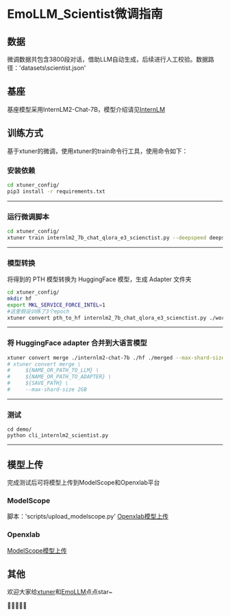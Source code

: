 # EmoLLM_Scientist微调指南

## 数据 
微调数据共包含3800段对话，借助LLM自动生成，后续进行人工校验。数据路径：'datasets\scientist.json'

## 基座 
基座模型采用InternLM2-Chat-7B，模型介绍请见[InternLM](https://github.com/InternLM/InternLM)

## 训练方式 
基于xtuner的微调，使用xtuner的train命令行工具，使用命令如下：
### 安装依赖

```bash
cd xtuner_config/
pip3 install -r requirements.txt
```

---
### 运行微调脚本
```bash
cd xtuner_config/
xtuner train internlm2_7b_chat_qlora_e3_scienctist.py --deepspeed deepspeed_zero2
```

---
### 模型转换

将得到的 PTH 模型转换为 HuggingFace 模型，生成 Adapter 文件夹

```bash
cd xtuner_config/
mkdir hf
export MKL_SERVICE_FORCE_INTEL=1
#这里假设训练了3个epoch
xtuner convert pth_to_hf internlm2_7b_chat_qlora_e3_scienctist.py ./work_dirs/internlm2_7b_chat_qlora_e3_scienctist/epoch_3.pth ./hf
```

---

### 将 HuggingFace adapter 合并到大语言模型

```bash
xtuner convert merge ./internlm2-chat-7b ./hf ./merged --max-shard-size 2GB
# xtuner convert merge \
#     ${NAME_OR_PATH_TO_LLM} \
#     ${NAME_OR_PATH_TO_ADAPTER} \
#     ${SAVE_PATH} \
#     --max-shard-size 2GB
```

---

### 测试

```
cd demo/
python cli_internlm2_scientist.py
```

---

## 模型上传
完成测试后可将模型上传到ModelScope和Openxlab平台
### ModelScope
脚本：'scripts/upload_modelscope.py'
[Openxlab模型上传](https://openxlab.org.cn/docs/models/%E4%B8%8A%E4%BC%A0%E6%A8%A1%E5%9E%8B.html)

### Openxlab
[ModelScope模型上传](https://modelscope.cn/docs/%E6%A8%A1%E5%9E%8B%E7%9A%84%E5%88%9B%E5%BB%BA%E4%B8%8E%E6%96%87%E4%BB%B6%E4%B8%8A%E4%BC%A0)

## 其他

欢迎大家给[xtuner](https://github.com/InternLM/xtuner)和[EmoLLM](https://github.com/aJupyter/EmoLLM)点点star~

🎉🎉🎉🎉🎉
